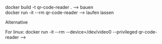 
docker build -t qr-code-reader .   --> bauen   
docker run -it --rm qr-code-reader  --> laufen lassen

Alternative 

For linux: docker run -it --rm --device=/dev/video0 --privileged qr-code-reader --> 


